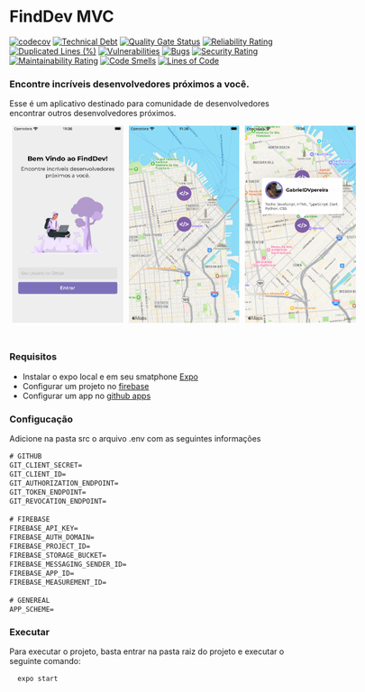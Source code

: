 # FindDev MVC

[![codecov](https://codecov.io/github/TCC-Gabriel-Danillo/FindDev_Clean_Arch/branch/main/graph/badge.svg?token=4655GHLADL)](https://codecov.io/github/TCC-Gabriel-Danillo/FindDev_Clean_Arch)
[![Technical Debt](https://sonarcloud.io/api/project_badges/measure?project=TCC-Gabriel-Danillo_FindDev_Clean_Arch&metric=sqale_index)](https://sonarcloud.io/summary/new_code?id=TCC-Gabriel-Danillo_FindDev_Clean_Arch)
[![Quality Gate Status](https://sonarcloud.io/api/project_badges/measure?project=TCC-Gabriel-Danillo_FindDev_Clean_Arch&metric=alert_status)](https://sonarcloud.io/summary/new_code?id=TCC-Gabriel-Danillo_FindDev_Clean_Arch)
[![Reliability Rating](https://sonarcloud.io/api/project_badges/measure?project=TCC-Gabriel-Danillo_FindDev_Clean_Arch&metric=reliability_rating)](https://sonarcloud.io/summary/new_code?id=TCC-Gabriel-Danillo_FindDev_Clean_Arch)
[![Duplicated Lines (%)](https://sonarcloud.io/api/project_badges/measure?project=TCC-Gabriel-Danillo_FindDev_Clean_Arch&metric=duplicated_lines_density)](https://sonarcloud.io/summary/new_code?id=TCC-Gabriel-Danillo_FindDev_Clean_Arch)
[![Vulnerabilities](https://sonarcloud.io/api/project_badges/measure?project=TCC-Gabriel-Danillo_FindDev_Clean_Arch&metric=vulnerabilities)](https://sonarcloud.io/summary/new_code?id=TCC-Gabriel-Danillo_FindDev_Clean_Arch)
[![Bugs](https://sonarcloud.io/api/project_badges/measure?project=TCC-Gabriel-Danillo_FindDev_Clean_Arch&metric=bugs)](https://sonarcloud.io/summary/new_code?id=TCC-Gabriel-Danillo_FindDev_Clean_Arch)
[![Security Rating](https://sonarcloud.io/api/project_badges/measure?project=TCC-Gabriel-Danillo_FindDev_Clean_Arch&metric=security_rating)](https://sonarcloud.io/summary/new_code?id=TCC-Gabriel-Danillo_FindDev_Clean_Arch)
[![Maintainability Rating](https://sonarcloud.io/api/project_badges/measure?project=TCC-Gabriel-Danillo_FindDev_Clean_Arch&metric=sqale_rating)](https://sonarcloud.io/summary/new_code?id=TCC-Gabriel-Danillo_FindDev_Clean_Arch)
[![Code Smells](https://sonarcloud.io/api/project_badges/measure?project=TCC-Gabriel-Danillo_FindDev_Clean_Arch&metric=code_smells)](https://sonarcloud.io/summary/new_code?id=TCC-Gabriel-Danillo_FindDev_Clean_Arch)
[![Lines of Code](https://sonarcloud.io/api/project_badges/measure?project=TCC-Gabriel-Danillo_FindDev_Clean_Arch&metric=ncloc)](https://sonarcloud.io/summary/new_code?id=TCC-Gabriel-Danillo_FindDev_Clean_Arch)

### Encontre incríveis desenvolvedores próximos a você.

Esse é um aplicativo destinado para comunidade de desenvolvedores encontrar outros desenvolvedores próximos.

<div style="display: flex; flex-direction: row; margin: 0 0 50px 0">
  <img src="assets/screen1.png" height="350px" width="200px" style="margin: 0 5px"/> 
  <img src="assets/screen2.png" height="350px" width="200px" style="margin: 0 5px"/> 
  <img src="assets/screen3.png" height="350px" width="200px" style="margin: 0 5px"/> 
</div>

### Requisitos

- Instalar o expo local e em seu smatphone [Expo](https://expo.dev/)
- Configurar um projeto no [firebase](https://firebase.google.com/)
- Configurar um app no [github apps](https://docs.github.com/en/developers/apps/building-github-apps/creating-a-github-app)

### Configucação

Adicione na pasta src o arquivo .env com as seguintes informações

```
# GITHUB
GIT_CLIENT_SECRET=
GIT_CLIENT_ID=
GIT_AUTHORIZATION_ENDPOINT=
GIT_TOKEN_ENDPOINT=
GIT_REVOCATION_ENDPOINT=

# FIREBASE
FIREBASE_API_KEY=
FIREBASE_AUTH_DOMAIN=
FIREBASE_PROJECT_ID=
FIREBASE_STORAGE_BUCKET=
FIREBASE_MESSAGING_SENDER_ID=
FIREBASE_APP_ID=
FIREBASE_MEASUREMENT_ID=

# GENEREAL
APP_SCHEME=
```

### Executar

Para executar o projeto, basta entrar na pasta raiz do projeto e executar o seguinte comando:

```
  expo start
```
